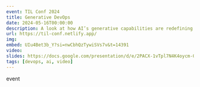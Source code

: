 ```yaml
---
event: TIL Conf 2024
title: Generative DevOps
date: 2024-05-16T00:00:00
description: A look at how AI’s generative capabilities are redefining automation, efficiency, and innovation in software development and operations. This talk highlights how AI can not only automate routine tasks but also foster predictive analytics, intelligent decision-making, and creative problem-solving in DevOps processes. We’ll also look at some examples of how to implement AI within various DevOps disciplines, including automated testing, monitoring and observability, and continuous deployments.
url: https://til-conf.netlify.app/
img: 
embed: UIu4Bet3b_Y?si=nwCbhQzTywiSVs7v&t=14391
video: 
slides: https://docs.google.com/presentation/d/e/2PACX-1vTpl7N4K4oycm-0LAgIlwyDNRPwC-6yIB5T8q0AwTlNVM0c42C_r3d5IxQQQjS6e7X0I1FSf3Xq5bAG/pub?start=false&loop=false&delayms=60000
tags: [devops, ai, video]
---
```

event